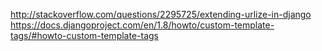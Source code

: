 http://stackoverflow.com/questions/2295725/extending-urlize-in-django
https://docs.djangoproject.com/en/1.8/howto/custom-template-tags/#howto-custom-template-tags